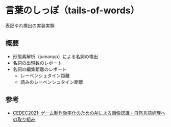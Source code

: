 # 言葉のしっぽ（tails-of-words）

表記ゆれ検出の実装実験

## 概要

* 形態素解析（jumanpp）による名詞の検出
* 名詞の出現数のレポート
* 名詞の編集距離のレポート
  * レーベンシュタイン距離
  * 読みのレーベンシュタイン距離

## 参考

* [CEDEC2021: ゲーム制作効率化のためのAIによる画像認識・自然言語処理への取り組み](https://cedec.cesa.or.jp/2021/session/detail/s6049c15401f23)
